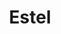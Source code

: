 ---
sw-dress-id: estel
sw-dress-collection-id: dream-away
sw-dress-name: &title Estel
sw-dress-producer: Boudoir Wedding by A. Pereverzeva
sw-dress-colors:
  - бял
  - слонова кост
  - бежав
sw-dress-sizes: от XS до 6XL
sw-dress-model-size: L, слонова кост
sw-dress-price: 1660
sw-dress-description: &desc |-
  Изтънчена рокля с дълъг шлейф и нежна бродерия в горната си част, създадена за булката, която търси стил и романтика в идеален синхрон.  
  
  Възможни са леки промени по дизайна.
sw-dress-photos:
  - front
  - back
  - close
  - side

title: *title
description: *desc
layout: dress
image: /assets/images/dresses/estel-front-1280.JPG
permalink: /dresses/estel
---